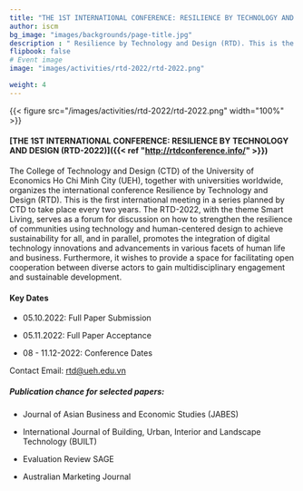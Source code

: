 ```yaml
---
title: "THE 1ST INTERNATIONAL CONFERENCE: RESILIENCE BY TECHNOLOGY AND DESIGN (RTD-2022)"
author: iscm
bg_image: "images/backgrounds/page-title.jpg"
description : " Resilience by Technology and Design (RTD). This is the first international meeting in a series planned by CTD to take place every two years. The RTD-2022, with the theme Smart Living, serves as a forum for discussion on how to strengthen the resilience of communities using technology and human-centered design to achieve sustainability for all, and in parallel, promotes the integration of digital technology innovations and advancements in various facets of human life and business"
flipbook: false
# Event image
image: "images/activities/rtd-2022/rtd-2022.png"

weight: 4
---
```

<!-- ![](/images/activities/rtd-2022/rtd-2022.png) -->
{{< figure src="/images/activities/rtd-2022/rtd-2022.png" width="100%" >}}


#### [THE 1ST INTERNATIONAL CONFERENCE: RESILIENCE BY TECHNOLOGY AND DESIGN (RTD-2022)]({{< ref "http://rtdconference.info/" >}})

The College of Technology and Design (CTD) of the University of Economics Ho Chi Minh City (UEH), together with universities worldwide, organizes the international conference Resilience by Technology and Design (RTD). This is the first international meeting in a series planned by CTD to take place every two years. The RTD-2022, with the theme Smart Living, serves as a forum for discussion on how to strengthen the resilience of communities using technology and human-centered design to achieve sustainability for all, and in parallel, promotes the integration of digital technology innovations and advancements in various facets of human life and business. Furthermore, it wishes to provide a space for facilitating open cooperation between diverse actors to gain multidisciplinary engagement and sustainable development.

#### Key Dates

- 05.10.2022: Full Paper Submission
>
- 05.11.2022: Full Paper Acceptance
>
- 08 - 11.12-2022: Conference Dates
>

Contact Email: <rtd@ueh.edu.vn>

##### Publication chance for selected papers:

* Journal of Asian Business and Economic Studies (JABES) 
>
* International Journal of Building, Urban, Interior and Landscape Technology (BUILT)
>
* Evaluation Review SAGE
>
* Australian Marketing Journal

</html>
